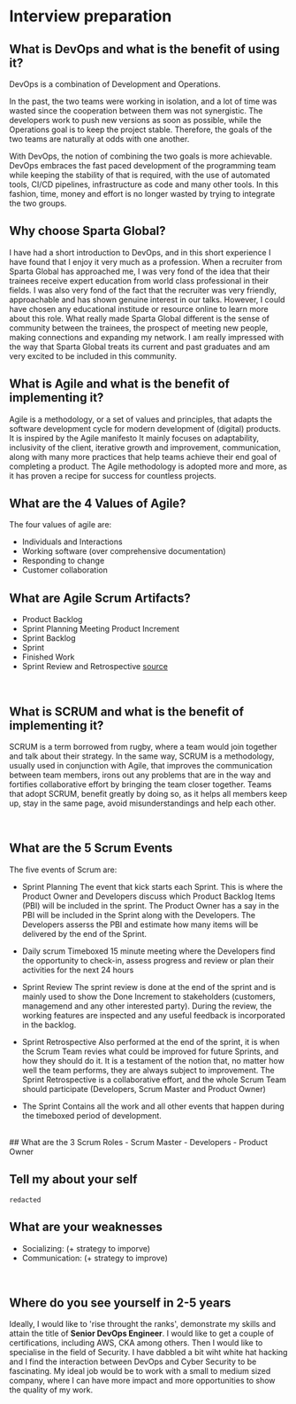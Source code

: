 # Interview preparation

## What is DevOps and what is the benefit of using it?

DevOps is a combination of Development and Operations. 

In the past, the two teams were working in isolation, and a lot of time was wasted since the cooperation between them was not synergistic. The developers work to push new versions as soon as possible, while the Operations goal is to keep the project stable. Therefore, the goals of the two teams are naturally at odds with one another. 

With DevOps, the notion of combining the two goals is more achievable. DevOps embraces the fast paced development of the programming team while keeping the stability of that is required, with the use of automated tools, CI/CD pipelines, infrastructure as code and many other tools.
In this fashion, time, money and effort is no longer wasted by trying to integrate the two groups.
<br>

## Why choose Sparta Global?

I have had a short introduction to DevOps, and in this short experience I have found that I enjoy it very much as a profession. 
When a recruiter from Sparta Global has approached me, I was very fond of the idea that their trainees receive expert education from world class professional in their fields. I was also very fond of the fact that the recruiter was very friendly, approachable and has shown genuine interest in our talks.
However, I could have chosen any educational institude or resource online to learn more about this role. What really made Sparta Global different is the sense of community between the trainees, the prospect of meeting new people, making connections and expanding my network.
I am really impressed with the way that Sparta Global treats its current and past graduates and am very excited to be included in this community.
<br>

## What is Agile and what is the benefit of implementing it?

Agile is a methodology, or a set of values and principles, that adapts the software development cycle for modern development of (digital) products.
It is inspired by the Agile manifesto
It mainly focuses on adaptability, inclusivity of the client, iterative growth and improvement, communication, along with many more practices that help teams achieve their end goal of completing a product.
The Agile methodology is adopted more and more, as it has proven a recipe for success for countless projects. 
<br>

## What are the 4 Values of Agile?
The four values of agile are:
- Individuals and Interactions
- Working software (over comprehensive documentation)
- Responding to change
- Customer collaboration

## What are Agile Scrum Artifacts?
- Product Backlog
- Sprint Planning Meeting Product Increment
- Sprint Backlog
- Sprint
- Finished Work
- Sprint Review and Retrospective
[source](https://www.atlassian.com/agile/scrum/artifacts)

<br>

## What is SCRUM and what is the benefit of implementing it?

SCRUM is a term borrowed from rugby, where a team would join together and talk about their strategy. In the same way, SCRUM is a methodology,
usually used in conjunction with Agile, that improves the communication between team members, irons out any problems that are in the way and fortifies collaborative effort by bringing the team closer together.
Teams that adopt SCRUM, benefit greatly by doing so, as it helps all members keep up, stay in the same page, avoid misunderstandings and help each other.

<br>

## What are the 5 Scrum Events
The five events of Scrum are:
- Sprint Planning
  The event that kick starts each Sprint. This is where the Product Owner and Developers discuss which Product Backlog Items (PBI) will be included in the sprint. 
  The Product Owner has a say in the PBI will be included in the Sprint along with the Developers. The Developers asserss the PBI and estimate how many items will be delivered by the end of the Sprint.
- Daily scrum
  Timeboxed 15 minute meeting where the Developers find the opportunity to check-in, assess progress and review or plan their activities for the next 24 hours

- Sprint Review
  The sprint review is done at the end of the sprint and is mainly used to show the Done Increment to stakeholders (customers, managemend and any other interested party). 
  During the review, the working features are inspected and any useful feedback is incorporated in the backlog.

- Sprint Retrospective
  Also performed at the end of the sprint, it is when the Scrum Team revies what could be improved for future Sprints, and how they should do it.
  It is a testament of the notion that, no matter how well the team performs, they are always subject to improvement.
  The Sprint Retrospective is a collaborative effort, and the whole Scrum Team should participate (Developers, Scrum Master and Product Owner)

- The Sprint
  Contains all the work and all other events that happen during the timeboxed period of development.


<br>
## What are the 3 Scrum Roles
- Scrum Master
- Developers
- Product Owner

<br>

## Tell my about your self
`redacted`
<br>

## What are your weaknesses
- Socializing: (+ strategy to imporve)
- Communication: (+ strategy to improve)
<br>

## Where do you see yourself in 2-5 years

Ideally, I would like to 'rise throught the ranks', demonstrate my skills and attain the title of **Senior DevOps Engineer**. I would like to get a couple of certifications, including AWS, CKA among others. 
Then I would like to specialise in the field of Security. I have dabbled a bit wiht white hat hacking and I find the interaction between DevOps and Cyber Security to be fascinating. My ideal job would be to work with a small to medium sized company, where I can have more impact and more opportunities to show the quality of my work. 
